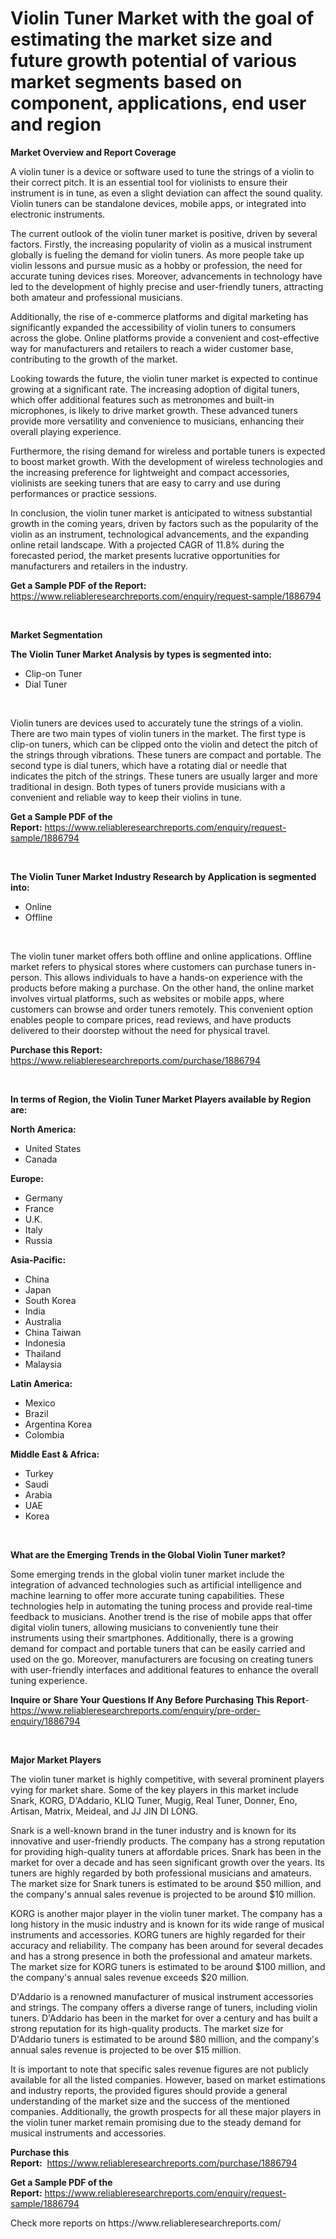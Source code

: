 <p><h1>Violin Tuner Market with the goal of estimating the market size and future growth potential of various market segments based on component, applications, end user and region</h1></p><p><strong>Market Overview and Report Coverage</strong></p>
<p><p>A violin tuner is a device or software used to tune the strings of a violin to their correct pitch. It is an essential tool for violinists to ensure their instrument is in tune, as even a slight deviation can affect the sound quality. Violin tuners can be standalone devices, mobile apps, or integrated into electronic instruments.</p><p>The current outlook of the violin tuner market is positive, driven by several factors. Firstly, the increasing popularity of violin as a musical instrument globally is fueling the demand for violin tuners. As more people take up violin lessons and pursue music as a hobby or profession, the need for accurate tuning devices rises. Moreover, advancements in technology have led to the development of highly precise and user-friendly tuners, attracting both amateur and professional musicians.</p><p>Additionally, the rise of e-commerce platforms and digital marketing has significantly expanded the accessibility of violin tuners to consumers across the globe. Online platforms provide a convenient and cost-effective way for manufacturers and retailers to reach a wider customer base, contributing to the growth of the market.</p><p>Looking towards the future, the violin tuner market is expected to continue growing at a significant rate. The increasing adoption of digital tuners, which offer additional features such as metronomes and built-in microphones, is likely to drive market growth. These advanced tuners provide more versatility and convenience to musicians, enhancing their overall playing experience.</p><p>Furthermore, the rising demand for wireless and portable tuners is expected to boost market growth. With the development of wireless technologies and the increasing preference for lightweight and compact accessories, violinists are seeking tuners that are easy to carry and use during performances or practice sessions.</p><p>In conclusion, the violin tuner market is anticipated to witness substantial growth in the coming years, driven by factors such as the popularity of the violin as an instrument, technological advancements, and the expanding online retail landscape. With a projected CAGR of 11.8% during the forecasted period, the market presents lucrative opportunities for manufacturers and retailers in the industry.</p></p>
<p><strong>Get a Sample PDF of the Report:</strong> <a href="https://www.reliableresearchreports.com/enquiry/request-sample/1886794">https://www.reliableresearchreports.com/enquiry/request-sample/1886794</a></p>
<p>&nbsp;</p>
<p><strong>Market Segmentation</strong></p>
<p><strong>The Violin Tuner Market Analysis by types is segmented into:</strong></p>
<p><ul><li>Clip-on Tuner</li><li>Dial Tuner</li></ul></p>
<p>&nbsp;</p>
<p><p>Violin tuners are devices used to accurately tune the strings of a violin. There are two main types of violin tuners in the market. The first type is clip-on tuners, which can be clipped onto the violin and detect the pitch of the strings through vibrations. These tuners are compact and portable. The second type is dial tuners, which have a rotating dial or needle that indicates the pitch of the strings. These tuners are usually larger and more traditional in design. Both types of tuners provide musicians with a convenient and reliable way to keep their violins in tune.</p></p>
<p><strong>Get a Sample PDF of the Report:</strong>&nbsp;<a href="https://www.reliableresearchreports.com/enquiry/request-sample/1886794">https://www.reliableresearchreports.com/enquiry/request-sample/1886794</a></p>
<p>&nbsp;</p>
<p><strong>The Violin Tuner Market Industry Research by Application is segmented into:</strong></p>
<p><ul><li>Online</li><li>Offline</li></ul></p>
<p>&nbsp;</p>
<p><p>The violin tuner market offers both offline and online applications. Offline market refers to physical stores where customers can purchase tuners in-person. This allows individuals to have a hands-on experience with the products before making a purchase. On the other hand, the online market involves virtual platforms, such as websites or mobile apps, where customers can browse and order tuners remotely. This convenient option enables people to compare prices, read reviews, and have products delivered to their doorstep without the need for physical travel.</p></p>
<p><strong>Purchase this Report:</strong>&nbsp; <a href="https://www.reliableresearchreports.com/purchase/1886794">https://www.reliableresearchreports.com/purchase/1886794</a></p>
<p>&nbsp;</p>
<p><strong>In terms of Region, the Violin Tuner Market Players available by Region are:</strong></p>
<p>
    <p> <strong> North America: </strong>
        <ul>
            <li>United States</li>
            <li>Canada</li>
        </ul>
        </p> 
    <p> <strong> Europe: </strong>
        <ul>
            <li>Germany</li>
            <li>France</li>
            <li>U.K.</li>
            <li>Italy</li>
            <li>Russia</li>
        </ul>
        </p> 
    <p> <strong> Asia-Pacific: </strong>
        <ul>
            <li>China</li>
            <li>Japan</li>
            <li>South Korea</li>
            <li>India</li>
            <li>Australia</li>
            <li>China Taiwan</li>
            <li>Indonesia</li>
            <li>Thailand</li>
            <li>Malaysia</li>
        </ul>
        </p> 
    <p> <strong> Latin America: </strong>
        <ul>
            <li>Mexico</li>
            <li>Brazil</li>
            <li>Argentina Korea</li>
            <li>Colombia</li>
        </ul>
        </p> 
    <p> <strong> Middle East & Africa: </strong>
        <ul>
            <li>Turkey</li>
            <li>Saudi</li>
            <li>Arabia</li>
            <li>UAE</li>
            <li>Korea</li>
        </ul>
    </p>
    </p>
<p>&nbsp;</p>
<p><strong>What are the Emerging Trends in the Global Violin Tuner market?</strong></p>
<p><p>Some emerging trends in the global violin tuner market include the integration of advanced technologies such as artificial intelligence and machine learning to offer more accurate tuning capabilities. These technologies help in automating the tuning process and provide real-time feedback to musicians. Another trend is the rise of mobile apps that offer digital violin tuners, allowing musicians to conveniently tune their instruments using their smartphones. Additionally, there is a growing demand for compact and portable tuners that can be easily carried and used on the go. Moreover, manufacturers are focusing on creating tuners with user-friendly interfaces and additional features to enhance the overall tuning experience.</p></p>
<p><strong>Inquire or Share Your Questions If Any Before Purchasing This Report</strong>- <a href="https://www.reliableresearchreports.com/enquiry/pre-order-enquiry/1886794">https://www.reliableresearchreports.com/enquiry/pre-order-enquiry/1886794</a></p>
<p>&nbsp;</p>
<p><strong>Major Market Players</strong></p>
<p><p>The violin tuner market is highly competitive, with several prominent players vying for market share. Some of the key players in this market include Snark, KORG, D'Addario, KLIQ Tuner, Mugig, Real Tuner, Donner, Eno, Artisan, Matrix, Meideal, and JJ JIN DI LONG.</p><p>Snark is a well-known brand in the tuner industry and is known for its innovative and user-friendly products. The company has a strong reputation for providing high-quality tuners at affordable prices. Snark has been in the market for over a decade and has seen significant growth over the years. Its tuners are highly regarded by both professional musicians and amateurs. The market size for Snark tuners is estimated to be around $50 million, and the company's annual sales revenue is projected to be around $10 million.</p><p>KORG is another major player in the violin tuner market. The company has a long history in the music industry and is known for its wide range of musical instruments and accessories. KORG tuners are highly regarded for their accuracy and reliability. The company has been around for several decades and has a strong presence in both the professional and amateur markets. The market size for KORG tuners is estimated to be around $100 million, and the company's annual sales revenue exceeds $20 million.</p><p>D'Addario is a renowned manufacturer of musical instrument accessories and strings. The company offers a diverse range of tuners, including violin tuners. D'Addario has been in the market for over a century and has built a strong reputation for its high-quality products. The market size for D'Addario tuners is estimated to be around $80 million, and the company's annual sales revenue is projected to be over $15 million.</p><p>It is important to note that specific sales revenue figures are not publicly available for all the listed companies. However, based on market estimations and industry reports, the provided figures should provide a general understanding of the market size and the success of the mentioned companies. Additionally, the growth prospects for all these major players in the violin tuner market remain promising due to the steady demand for musical instruments and accessories.</p></p>
<p><strong>Purchase this Report:</strong>&nbsp;&nbsp;<a href="https://www.reliableresearchreports.com/purchase/1886794">https://www.reliableresearchreports.com/purchase/1886794</a></p>
<p></p>
<p><strong>Get a Sample PDF of the Report:</strong>&nbsp;<a href="https://www.reliableresearchreports.com/enquiry/request-sample/1886794">https://www.reliableresearchreports.com/enquiry/request-sample/1886794</a></p>
<p>Check more reports on https://www.reliableresearchreports.com/</p>